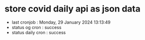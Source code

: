 # store covid daily api as json data

- last cronjob : Monday, 29 January 2024 13:13:49
- status og cron : success
- status daily cron : success
      
      